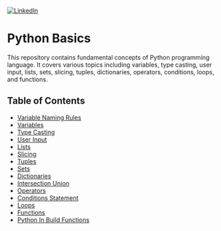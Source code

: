[![LinkedIn](https://img.shields.io/badge/LinkedIn-Profile-blue?style=flat-square&logo=linkedin)](https://www.linkedin.com/in/ArinGujarati)

# Python Basics

This repository contains fundamental concepts of Python programming language. It covers various topics including variables, type casting, user input, lists, sets, slicing, tuples, dictionaries, operators, conditions, loops, and functions.

## Table of Contents

- [Variable Naming Rules](https://github.com/ArinGujarati/Python_Basics/blob/master/0_variable_naming_rules.ipynb)
- [Variables](https://github.com/ArinGujarati/Python_Basics/blob/master/1_variables.ipynb)
- [Type Casting](https://github.com/ArinGujarati/Python_Basics/blob/master/2_type_casting.ipynb)
- [User Input](https://github.com/ArinGujarati/Python_Basics/blob/master/3_userinput.ipynb)
- [Lists](https://github.com/ArinGujarati/Python_Basics/blob/master/4_list.ipynb)
- [Slicing](https://github.com/ArinGujarati/Python_Basics/blob/master/5_slicing.ipynb)
- [Tuples](https://github.com/ArinGujarati/Python_Basics/blob/master/6_tuple.ipynb)
- [Sets](https://github.com/ArinGujarati/Python_Basics/blob/master/7_sets.ipynb)
- [Dictionaries](https://github.com/ArinGujarati/Python_Basics/blob/master/8_dictionary.ipynb)
- [Intersection Union](https://github.com/ArinGujarati/Python_Basics/blob/master/9_intersection_union.ipynb)
- [Operators](https://github.com/ArinGujarati/Python_Basics/blob/master/10_operators.ipynb)
- [Conditions Statement](https://github.com/ArinGujarati/Python_Basics/blob/master/11_coditional_statement.ipynb)
- [Loops](https://github.com/ArinGujarati/Python_Basics/blob/master/12_loops.ipynb)
- [Functions](https://github.com/ArinGujarati/Python_Basics/blob/master/13_functions.ipynb)
- [Python In Build Functions](https://github.com/ArinGujarati/Python_Basics/blob/master/14_python_in_build_functions.ipynb)